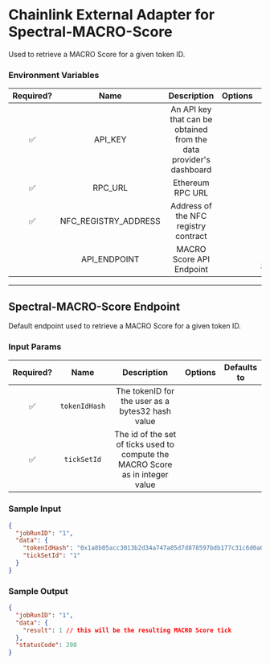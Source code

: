 # Chainlink External Adapter for Spectral-MACRO-Score

Used to retrieve a MACRO Score for a given token ID.

### Environment Variables

| Required? |         Name         |                            Description                             | Options |                  Defaults to                   |
| :-------: | :------------------: | :----------------------------------------------------------------: | :-----: | :--------------------------------------------: |
|    ✅     |       API_KEY        | An API key that can be obtained from the data provider's dashboard |         |                                                |
|    ✅     |       RPC_URL        |                          Ethereum RPC URL                          |         |                                                |
|    ✅     | NFC_REGISTRY_ADDRESS |                Address of the NFC registry contract                |         |                                                |
|           |     API_ENDPOINT     |                      MACRO Score API Endpoint                      |         | https://macro-api-staging.spectral.finance/api |

---

## Spectral-MACRO-Score Endpoint

Default endpoint used to retrieve a MACRO Score for a given token ID.

### Input Params

| Required? |     Name      |                                  Description                                   | Options | Defaults to |
| :-------: | :-----------: | :----------------------------------------------------------------------------: | :-----: | :---------: |
|    ✅     | `tokenIdHash` |                The tokenID for the user as a bytes32 hash value                |         |             |
|    ✅     |  `tickSetId`  | The id of the set of ticks used to compute the MACRO Score as in integer value |         |             |

### Sample Input

```json
{
  "jobRunID": "1",
  "data": {
    "tokenIdHash": "0x1a8b05acc3013b2d34a747a85d7d878597bdb177c31c6d0a06b9e654817a9582",
    "tickSetId": "1"
  }
}
```

### Sample Output

```json
{
  "jobRunID": "1",
  "data": {
    "result": 1 // this will be the resulting MACRO Score tick
  },
  "statusCode": 200
}
```
